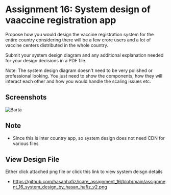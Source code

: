# Assignment 16: System design of vaaccine registration app

Propose how you would design the vaccine registration system for the entire country considering there will be a few crore users and a lot of vaccine centers distributed in the whole country.

Submit your system design diagram and any additional explanation needed for your design decisions in a PDF file.

Note: The system design diagram doesn't need to be very polished or professional looking. You just need to show the components, how they will interact each other and how you would handle the scaling issues etc.



## Screenshots

![Barta](screenshots/screenshot_01.jpg)

## Note

- Since this is inter country app, so system design does not need CDN for various files

## View Design File

Either click attached png file or click this link to view system deisgn details

- https://github.com/hasanhafiz/icare_assignment_16/blob/main/assignment_16_system_design_by_hasan_hafiz_v2.png